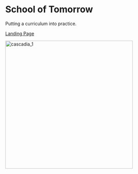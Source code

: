 # School of Tomorrow

Putting a curriculum into practice.

[Landing Page](School_of_Tomorrow.ipynb)

<a data-flickr-embed="true" href="https://www.flickr.com/photos/kirbyurner/54182784486/in/dateposted/" title="cascadia_1"><img src="https://live.staticflickr.com/65535/54182784486_fc38a11d74_w.jpg" width="400" height="400" alt="cascadia_1"/></a>
